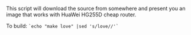 This script will download the source from somewhere and present you an image that works with HuaWei HG255D cheap router.

To build: ``` `echo "make love" |sed 's/love//'` ```

